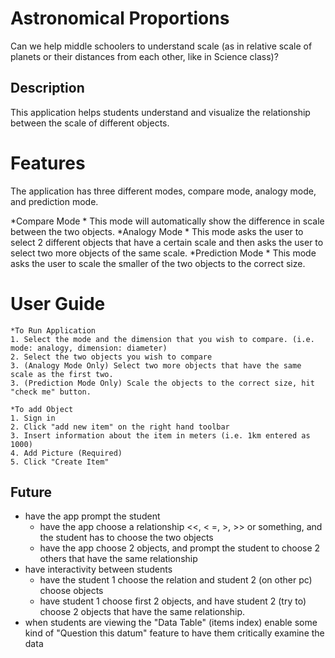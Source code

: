 # Astronomical Proportions #
Can we help middle schoolers to understand scale (as in relative scale of planets or their distances from each other, like in Science class)?

## Description ##
This application helps students understand and visualize the relationship between the scale of different objects.

# Features #
The application has three different modes, compare mode, analogy mode, and prediction mode. 

*Compare Mode
	* This mode will automatically show the difference in scale between the two objects.
*Analogy Mode
	* This mode asks the user to select 2 different objects that have a certain scale and then asks the user to select two more objects of the same scale.
*Prediction Mode
	* This mode asks the user to scale the smaller of the two objects to the correct size.

# User Guide #
	*To Run Application
	1. Select the mode and the dimension that you wish to compare. (i.e. mode: analogy, dimension: diameter)
	2. Select the two objects you wish to compare
	3. (Analogy Mode Only) Select two more objects that have the same scale as the first two.
	3. (Prediction Mode Only) Scale the objects to the correct size, hit "check me" button.
	
	*To add Object
	1. Sign in
	2. Click "add new item" on the right hand toolbar
	3. Insert information about the item in meters (i.e. 1km entered as 1000)
	4. Add Picture (Required)
	5. Click "Create Item"

## Future ##
* have the app prompt the student
	* have the app choose a relationship <<, < =, >, >> or something, and the student has to choose the two objects
	* have the app choose 2 objects, and prompt the student to choose 2 others that have the same relationship
* have interactivity between students
	* have the student 1 choose the relation and student 2 (on other pc) choose objects
	* have student 1 choose first 2 objects, and have student 2 (try to) choose 2 objects that have the same relationship.
* when students are viewing the "Data Table" (items index) enable some kind of "Question this datum" feature to have them critically examine the data